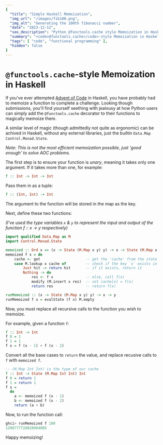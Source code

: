 ```yaml
---
{
  "title": "Simple Haskell Memoization",
  "img_url": "/images/fib100.png",
  "img_alt": "Generating the 100th fibonacci number",
  "date": "2023-12-12",
  "seo_description": "Python @functools.cache style Memoization in Haskell",
  "summary": "<code>@functools.cache</code>-style Memoization in Haskell",
  "tags": [ "code", "functional programming" ],
  "hidden": false
}
---
```


# `@functools.cache`-style Memoization in Haskell

If you've ever attempted [Advent of Code](https://adventofcode.com/) in Haskell, you have probably had to memoize a function to complete a challenge. Looking though submissions, you'll find yourself seething with jealousy at how Python users can simply add the `@functools.cache` decorator to their functions to magically memoize them.

A similar level of magic (though admittedly not quite as ergonomic) can be achived in Haskell, without any external libraries, just the builtin `Data.Map` `Control.Monad.State`.

_Note: This is not the most efficient memoization possible, just 'good enough' to solve AOC problems._

The first step is to ensure your function is _unary_, meaning it takes only one argument. If it takes more than one, for example:

```haskell
f :: Int -> Int -> Int
```

Pass them in as a tuple:

```haskell
f :: (Int, Int) -> Int
```

The argument to the function will be stored in the map as the key.

Next, define these two functions:

_(I've used the type variables `x` & `y` to represent the input and output of the function f :: x -> y respectively)_

```haskell
import qualified Data.Map as M
import Control.Monad.State

memoized :: Ord x => (x -> State (M.Map x y) y) -> x -> State (M.Map x y) y
memoized f x = do
    cache <- get                     -- get the 'cache' from the state monad
    case M.lookup x cache of         -- check if the key `x` exists in the cache
        Just hit -> return hit       -- if it exists, return it
        Nothing -> do
            res <- f x               -- else, call f(x)
            modify (M.insert x res)  -- set cache[x] = f(x)
            return res               -- return f(x)

runMemoized :: (x -> State (M.Map x y) y) -> x -> y
runMemoized f x = evalState (f x) M.empty
```

Now, you must replace all recursive calls to the function you wish to memoize.

For example, given a function `f`:

```haskell
f :: Int -> Int
f 0 = 1
f 1 = 1
f x = f (x - 1) + f (x - 2)
```

Convert all the base cases to `return` the value, and replace recusive calls to `f` with `memoized f`.

```haskell
-- (M.Map Int Int) is the type of our cache
f :: Int -> State (M.Map Int Int) Int
f 0 = return 1
f 1 = return 1
f x =
  do
    a <- memoized f (x - 1)
    b <- memoized f (x - 2)
    return (a + b)
```

Now, to run the function call:

```haskell
ghci> runMemoized f 100
1298777728820984005
```

Happy memoizing!
